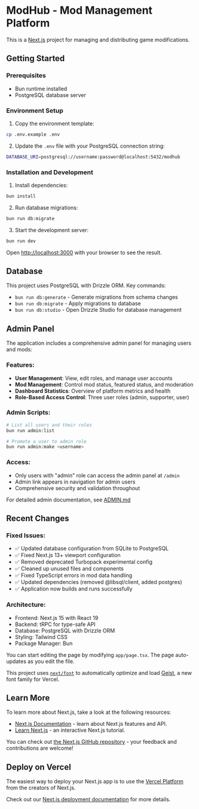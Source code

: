 # ModHub - Mod Management Platform

This is a [Next.js](https://nextjs.org) project for managing and distributing game modifications.

## Getting Started

### Prerequisites

- Bun runtime installed
- PostgreSQL database server

### Environment Setup

1. Copy the environment template:
```bash
cp .env.example .env
```

2. Update the `.env` file with your PostgreSQL connection string:
```bash
DATABASE_URI=postgresql://username:password@localhost:5432/modhub
```

### Installation and Development

1. Install dependencies:
```bash
bun install
```

2. Run database migrations:
```bash
bun run db:migrate
```

3. Start the development server:
```bash
bun run dev
```

Open [http://localhost:3000](http://localhost:3000) with your browser to see the result.

## Database

This project uses PostgreSQL with Drizzle ORM. Key commands:

- `bun run db:generate` - Generate migrations from schema changes
- `bun run db:migrate` - Apply migrations to database
- `bun run db:studio` - Open Drizzle Studio for database management

## Admin Panel

The application includes a comprehensive admin panel for managing users and mods:

### Features:
- **User Management**: View, edit roles, and manage user accounts
- **Mod Management**: Control mod status, featured status, and moderation
- **Dashboard Statistics**: Overview of platform metrics and health
- **Role-Based Access Control**: Three user roles (admin, supporter, user)

### Admin Scripts:
```bash
# List all users and their roles
bun run admin:list

# Promote a user to admin role
bun run admin:make <username>
```

### Access:
- Only users with "admin" role can access the admin panel at `/admin`
- Admin link appears in navigation for admin users
- Comprehensive security and validation throughout

For detailed admin documentation, see [ADMIN.md](./ADMIN.md)

## Recent Changes

### Fixed Issues:
- ✅ Updated database configuration from SQLite to PostgreSQL
- ✅ Fixed Next.js 13+ viewport configuration
- ✅ Removed deprecated Turbopack experimental config
- ✅ Cleaned up unused files and components
- ✅ Fixed TypeScript errors in mod data handling
- ✅ Updated dependencies (removed @libsql/client, added postgres)
- ✅ Application now builds and runs successfully

### Architecture:
- Frontend: Next.js 15 with React 19
- Backend: tRPC for type-safe API
- Database: PostgreSQL with Drizzle ORM
- Styling: Tailwind CSS
- Package Manager: Bun

You can start editing the page by modifying `app/page.tsx`. The page auto-updates as you edit the file.

This project uses [`next/font`](https://nextjs.org/docs/app/building-your-application/optimizing/fonts) to automatically optimize and load [Geist](https://vercel.com/font), a new font family for Vercel.

## Learn More

To learn more about Next.js, take a look at the following resources:

- [Next.js Documentation](https://nextjs.org/docs) - learn about Next.js features and API.
- [Learn Next.js](https://nextjs.org/learn) - an interactive Next.js tutorial.

You can check out [the Next.js GitHub repository](https://github.com/vercel/next.js) - your feedback and contributions are welcome!

## Deploy on Vercel

The easiest way to deploy your Next.js app is to use the [Vercel Platform](https://vercel.com/new?utm_medium=default-template&filter=next.js&utm_source=create-next-app&utm_campaign=create-next-app-readme) from the creators of Next.js.

Check out our [Next.js deployment documentation](https://nextjs.org/docs/app/building-your-application/deploying) for more details.
